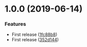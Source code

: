 # 1.0.0 (2019-06-14)


### Features

* First release ([1fc88b8](https://github.com/unlight/typescript-transform-unspec/commit/1fc88b8))
* First release ([352d144](https://github.com/unlight/typescript-transform-unspec/commit/352d144))
